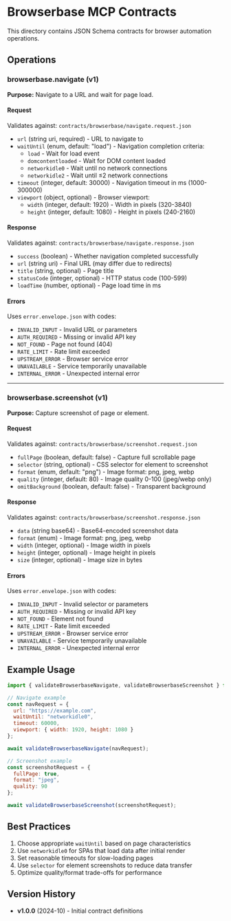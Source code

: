 # Browserbase MCP Contracts

This directory contains JSON Schema contracts for browser automation operations.

## Operations

### browserbase.navigate (v1)
**Purpose:** Navigate to a URL and wait for page load.

#### Request
Validates against: `contracts/browserbase/navigate.request.json`

- `url` (string uri, required) - URL to navigate to
- `waitUntil` (enum, default: "load") - Navigation completion criteria:
  - `load` - Wait for load event
  - `domcontentloaded` - Wait for DOM content loaded
  - `networkidle0` - Wait until no network connections
  - `networkidle2` - Wait until ≤2 network connections
- `timeout` (integer, default: 30000) - Navigation timeout in ms (1000-300000)
- `viewport` (object, optional) - Browser viewport:
  - `width` (integer, default: 1920) - Width in pixels (320-3840)
  - `height` (integer, default: 1080) - Height in pixels (240-2160)

#### Response
Validates against: `contracts/browserbase/navigate.response.json`

- `success` (boolean) - Whether navigation completed successfully
- `url` (string uri) - Final URL (may differ due to redirects)
- `title` (string, optional) - Page title
- `statusCode` (integer, optional) - HTTP status code (100-599)
- `loadTime` (number, optional) - Page load time in ms

#### Errors
Uses `error.envelope.json` with codes:
- `INVALID_INPUT` - Invalid URL or parameters
- `AUTH_REQUIRED` - Missing or invalid API key
- `NOT_FOUND` - Page not found (404)
- `RATE_LIMIT` - Rate limit exceeded
- `UPSTREAM_ERROR` - Browser service error
- `UNAVAILABLE` - Service temporarily unavailable
- `INTERNAL_ERROR` - Unexpected internal error

---

### browserbase.screenshot (v1)
**Purpose:** Capture screenshot of page or element.

#### Request
Validates against: `contracts/browserbase/screenshot.request.json`

- `fullPage` (boolean, default: false) - Capture full scrollable page
- `selector` (string, optional) - CSS selector for element to screenshot
- `format` (enum, default: "png") - Image format: png, jpeg, webp
- `quality` (integer, default: 80) - Image quality 0-100 (jpeg/webp only)
- `omitBackground` (boolean, default: false) - Transparent background

#### Response
Validates against: `contracts/browserbase/screenshot.response.json`

- `data` (string base64) - Base64-encoded screenshot data
- `format` (enum) - Image format: png, jpeg, webp
- `width` (integer, optional) - Image width in pixels
- `height` (integer, optional) - Image height in pixels
- `size` (integer, optional) - Image size in bytes

#### Errors
Uses `error.envelope.json` with codes:
- `INVALID_INPUT` - Invalid selector or parameters
- `AUTH_REQUIRED` - Missing or invalid API key
- `NOT_FOUND` - Element not found
- `RATE_LIMIT` - Rate limit exceeded
- `UPSTREAM_ERROR` - Browser service error
- `UNAVAILABLE` - Service temporarily unavailable
- `INTERNAL_ERROR` - Unexpected internal error

## Example Usage

```javascript
import { validateBrowserbaseNavigate, validateBrowserbaseScreenshot } from '../validators/browserbase';

// Navigate example
const navRequest = {
  url: "https://example.com",
  waitUntil: "networkidle0",
  timeout: 60000,
  viewport: { width: 1920, height: 1080 }
};

await validateBrowserbaseNavigate(navRequest);

// Screenshot example
const screenshotRequest = {
  fullPage: true,
  format: "jpeg",
  quality: 90
};

await validateBrowserbaseScreenshot(screenshotRequest);
```

## Best Practices

1. Choose appropriate `waitUntil` based on page characteristics
2. Use `networkidle0` for SPAs that load data after initial render
3. Set reasonable timeouts for slow-loading pages
4. Use `selector` for element screenshots to reduce data transfer
5. Optimize quality/format trade-offs for performance

## Version History

- **v1.0.0** (2024-10) - Initial contract definitions
